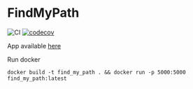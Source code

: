 FindMyPath
====

![CI](https://github.com/amauryval/FindMyPath/workflows/CI/badge.svg?branch=master)
[![codecov](https://codecov.io/gh/amauryval/Find-My-Path-back/branch/master/graph/badge.svg)](https://codecov.io/gh/amauryval/Find-My-Path-back)


App available [here](https://amauryval.github.io/Find-My-Path/)

Run docker
```
docker build -t find_my_path . && docker run -p 5000:5000 find_my_path:latest
```